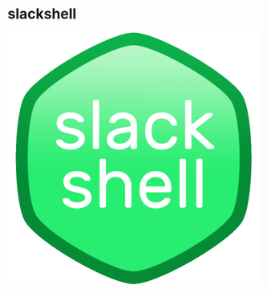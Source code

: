 # slackshell
![alt text](https://github.com/jakelawrence24/slackshell/blob/master/img/slackshell.png "Logo")
